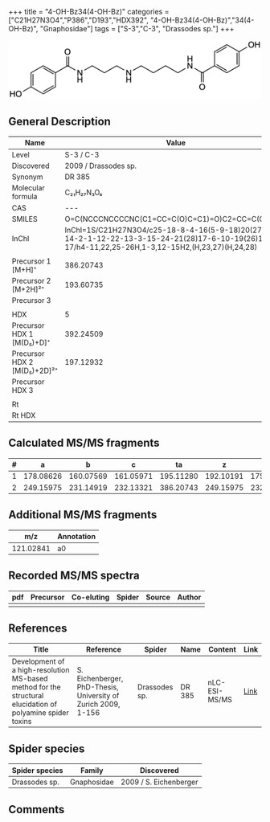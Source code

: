 +++
title = "4-OH-Bz34(4-OH-Bz)"
categories = ["C21H27N3O4","P386","D193","HDX392",
"4-OH-Bz34(4-OH-Bz)","34(4-OH-Bz)",
"Gnaphosidae"]
tags = ["S-3","C-3",
"Drassodes sp."]
+++

![](/img/4-OH-Bz34(4-OH-Bz).png)

## General Description

| Name                        | Value                |
|-----------------------------|----------------------|
| Level                       | S-3 / C-3                   |
| Discovered                  | 2009 / Drassodes sp. |
| Synonym                     | DR 385               |
| Molecular formula           | C₂₁H₂₇N₃O₄           |
| CAS                         | ---                  |
| SMILES | O=C(NCCCNCCCCNC(C1=CC=C(O)C=C1)=O)C2=CC=C(O)C=C2  |
| InChI  | InChI=1S/C21H27N3O4/c25-18-8-4-16(5-9-18)20(27)23-14-2-1-12-22-13-3-15-24-21(28)17-6-10-19(26)11-7-17/h4-11,22,25-26H,1-3,12-15H2,(H,23,27)(H,24,28)  |
|                             |                      |
| Precursor 1 [M+H]⁺          | 386.20743            |
| Precursor 2 [M+2H]²⁺        | 193.60735            |
| Precursor 3                 |                      |
|                             |                      |
| HDX                         | 5                    |
| Precursor HDX 1 [M(D₅)+D]⁺   | 392.24509            |
| Precursor HDX 2 [M(D₅)+2D]²⁺ | 197.12932            |
| Precursor HDX 3             |                      |
|                             |                      |
| Rt                          |                      |
| Rt HDX                      |                      |

## Calculated MS/MS fragments

| # | a         | b         | c         | ta        | z         | y         | tz        |
|---|-----------|-----------|-----------|-----------|-----------|-----------|-----------|
| 1 | 178.08626 | 160.07569 | 161.05971 | 195.11280 | 192.10191 | 175.07536 | 209.12845 |
| 2 | 249.15975 | 231.14919 | 232.13321 | 386.20743 | 249.15975 | 232.13321 | 266.18630 |

## Additional MS/MS fragments

| m/z | Annotation |
|-----|------------|
| 121.02841 | a0         |

## Recorded MS/MS spectra

| pdf | Precursor | Co-eluting | Spider | Source | Author |
|-----|-----------|------------|--------|--------|--------|
|     |           |            |        |        |        |

## References

| Title                                                                                                      | Reference                                                     | Spider        | Name   | Content       | Link                                                               |
|------------------------------------------------------------------------------------------------------------|---------------------------------------------------------------|---------------|--------|---------------|--------------------------------------------------------------------|
| Development of a high-resolution MS-based method for the structural elucidation of polyamine spider toxins | S. Eichenberger, PhD-Thesis, University of Zurich 2009, 1-156 | Drassodes sp. | DR 385 | nLC-ESI-MS/MS | [Link](https://www.zora.uzh.ch/id/eprint/12787/1/Eichenberger.pdf) |

## Spider species

| Spider species | Family      | Discovered             |
|----------------|-------------|------------------------|
| Drassodes sp.  | Gnaphosidae | 2009 / S. Eichenberger |

## Comments